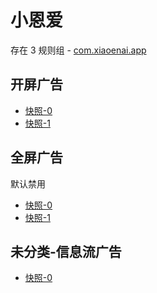 # 小恩爱

存在 3 规则组 - [com.xiaoenai.app](/src/apps/com.xiaoenai.app.ts)

## 开屏广告

- [快照-0](https://i.gkd.li/i/13727905)
- [快照-1](https://i.gkd.li/i/13867880)

## 全屏广告

默认禁用

- [快照-0](https://i.gkd.li/i/13728018)
- [快照-1](https://i.gkd.li/i/13867878)

## 未分类-信息流广告

- [快照-0](https://i.gkd.li/i/13728026)

